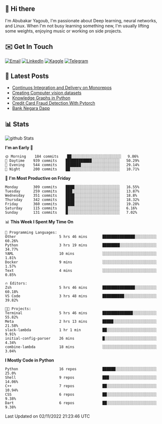 ## 👋 Hi there

I'm Abubakar Yagoub, I'm passionate about Deep learning, neural networks, and
Linux. When I'm not busy learning something new, I'm usually lifting some
weights, enjoying music or working on side projects.

## ✉️ Get In Touch

[![Email](https://img.shields.io/badge/Email-f1f1f1?style=for-the-badge&logo=gmail&logoColor=0f111a)](mailto:git@blacksuan19.dev)
[![LinkedIn](https://img.shields.io/badge/LinkedIn-0077B5?style=for-the-badge&logo=linkedin&logoColor=white)](https://www.linkedin.com/in/blacksuan19/)
[![Kaggle](https://img.shields.io/badge/Kaggle-5acfff?style=for-the-badge&logo=kaggle&logoColor=white)](http://kaggle.com/abubakaryagob/)
[![Telegram](https://img.shields.io/badge/Telegram-2CA5E0?style=for-the-badge&logo=telegram&logoColor=white)](https://t.me/blacksuan19)

## 📩 Latest Posts

<!-- BLOG-POST-LIST:START -->
- [Continuos Integration and Delivery on Monorepos](https://www.blacksuan19.dev/blog/github-actions-monorepos/)
- [Creating Computer vision datasets](https://www.blacksuan19.dev/blog/creating-datasets/)
- [Knowledge Graphs in Python](https://www.blacksuan19.dev/projects/Knowledge_Graphs/)
- [Credit Card Fraud Detection With Pytorch](https://www.blacksuan19.dev/projects/credit-card-fraud-detection-with-pytorch/)
- [Bank Negara Dapp](https://www.blacksuan19.dev/projects/bank-negara/)
<!-- BLOG-POST-LIST:END -->

## 📊 Stats

![github Stats](https://github-readme-stats.vercel.app/api?username=blacksuan19&theme=github_dark&show_icons=true&count_private=true&custom_title=Github%20Stats&hide_border=true)

<!--START_SECTION:waka-->
**I'm an Early 🐤** 

```text
🌞 Morning    184 commits    ██░░░░░░░░░░░░░░░░░░░░░░░   9.86% 
🌆 Daytime    939 commits    ████████████░░░░░░░░░░░░░   50.29% 
🌃 Evening    544 commits    ███████░░░░░░░░░░░░░░░░░░   29.14% 
🌙 Night      200 commits    ██░░░░░░░░░░░░░░░░░░░░░░░   10.71%

```
📅 **I'm Most Productive on Friday** 

```text
Monday       309 commits    ████░░░░░░░░░░░░░░░░░░░░░   16.55% 
Tuesday      259 commits    ███░░░░░░░░░░░░░░░░░░░░░░   13.87% 
Wednesday    351 commits    ████░░░░░░░░░░░░░░░░░░░░░   18.8% 
Thursday     342 commits    ████░░░░░░░░░░░░░░░░░░░░░   18.32% 
Friday       360 commits    ████░░░░░░░░░░░░░░░░░░░░░   19.28% 
Saturday     115 commits    █░░░░░░░░░░░░░░░░░░░░░░░░   6.16% 
Sunday       131 commits    █░░░░░░░░░░░░░░░░░░░░░░░░   7.02%

```


📊 **This Week I Spent My Time On** 

```text
💬 Programming Languages: 
Other                    5 hrs 46 mins       ███████████████░░░░░░░░░░   60.26% 
Python                   3 hrs 19 mins       ████████░░░░░░░░░░░░░░░░░   34.77% 
YAML                     10 mins             ░░░░░░░░░░░░░░░░░░░░░░░░░   1.81% 
Docker                   9 mins              ░░░░░░░░░░░░░░░░░░░░░░░░░   1.57% 
Text                     4 mins              ░░░░░░░░░░░░░░░░░░░░░░░░░   0.85%

🔥 Editors: 
Zsh                      5 hrs 46 mins       ███████████████░░░░░░░░░░   60.18% 
VS Code                  3 hrs 48 mins       ██████████░░░░░░░░░░░░░░░   39.82%

🐱‍💻 Projects: 
Terminal                 5 hrs 46 mins       ██████████████░░░░░░░░░░░   55.82% 
Meta                     2 hrs 13 mins       █████░░░░░░░░░░░░░░░░░░░░   21.58% 
slack-lambda             1 hr 1 min          ██░░░░░░░░░░░░░░░░░░░░░░░   9.91% 
initial-config-parser    26 mins             █░░░░░░░░░░░░░░░░░░░░░░░░   4.34% 
combine-lambda           18 mins             ░░░░░░░░░░░░░░░░░░░░░░░░░   3.04%

```

**I Mostly Code in Python** 

```text
Python                   16 repos            ██████░░░░░░░░░░░░░░░░░░░   25.0% 
Shell                    9 repos             ███░░░░░░░░░░░░░░░░░░░░░░   14.06% 
C++                      7 repos             ██░░░░░░░░░░░░░░░░░░░░░░░   10.94% 
CSS                      6 repos             ██░░░░░░░░░░░░░░░░░░░░░░░   9.38% 
Dart                     6 repos             ██░░░░░░░░░░░░░░░░░░░░░░░   9.38%

```



 Last Updated on 02/11/2022 21:23:46 UTC
<!--END_SECTION:waka-->
